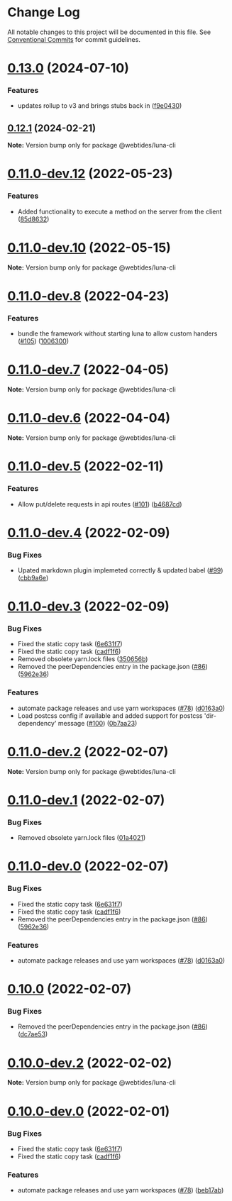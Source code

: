# Change Log

All notable changes to this project will be documented in this file.
See [Conventional Commits](https://conventionalcommits.org) for commit guidelines.

# [0.13.0](https://github.com/webtides/luna-cli/compare/v0.12.4...v0.13.0) (2024-07-10)


### Features

* updates rollup to v3 and brings stubs back in ([f9e0430](https://github.com/webtides/luna-cli/commit/f9e0430372c3b86fe34af2abf8c9f1c443c90790))





## [0.12.1](https://github.com/webtides/luna-cli/compare/v0.11.0-dev.15...v0.12.1) (2024-02-21)

**Note:** Version bump only for package @webtides/luna-cli





# [0.11.0-dev.12](https://github.com/webtides/luna-cli/compare/v0.11.0-dev.11...v0.11.0-dev.12) (2022-05-23)


### Features

* Added functionality to execute a method on the server from the client  ([85d8632](https://github.com/webtides/luna-cli/commit/85d8632787cb793d28767334ab2c4724a35d2b73))





# [0.11.0-dev.10](https://github.com/webtides/luna-cli/compare/v0.11.0-dev.9...v0.11.0-dev.10) (2022-05-15)

**Note:** Version bump only for package @webtides/luna-cli





# [0.11.0-dev.8](https://github.com/webtides/luna-cli/compare/v0.11.0-dev.7...v0.11.0-dev.8) (2022-04-23)


### Features

* bundle the framework without starting luna to allow custom handers ([#105](https://github.com/webtides/luna-cli/issues/105)) ([1006300](https://github.com/webtides/luna-cli/commit/1006300a522f0794a12744ecebe299fe970635c2))





# [0.11.0-dev.7](https://github.com/webtides/luna-cli/compare/v0.11.0-dev.6...v0.11.0-dev.7) (2022-04-05)

**Note:** Version bump only for package @webtides/luna-cli





# [0.11.0-dev.6](https://github.com/webtides/luna-cli/compare/v0.11.0-dev.5...v0.11.0-dev.6) (2022-04-04)

**Note:** Version bump only for package @webtides/luna-cli





# [0.11.0-dev.5](https://github.com/webtides/luna-cli/compare/v0.11.0-dev.4...v0.11.0-dev.5) (2022-02-11)

### Features

-   Allow put/delete requests in api routes ([#101](https://github.com/webtides/luna-cli/issues/101)) ([b4687cd](https://github.com/webtides/luna-cli/commit/b4687cd12e5d938885772999780a171a4b9a0f62))

# [0.11.0-dev.4](https://github.com/webtides/luna-cli/compare/v0.11.0-dev.3...v0.11.0-dev.4) (2022-02-09)

### Bug Fixes

-   Upated markdown plugin implemeted correctly & updated babel ([#99](https://github.com/webtides/luna-cli/issues/99)) ([cbb9a6e](https://github.com/webtides/luna-cli/commit/cbb9a6eec9841fd9db2a8930aa8496cb2e140a04))

# [0.11.0-dev.3](https://github.com/webtides/luna-cli/compare/v0.6.0...v0.11.0-dev.3) (2022-02-09)

### Bug Fixes

-   Fixed the static copy task ([6e631f7](https://github.com/webtides/luna-cli/commit/6e631f78f8a6e8d118847a139847f382862a4cc8))
-   Fixed the static copy task ([cadf1f6](https://github.com/webtides/luna-cli/commit/cadf1f65e57b02f5252795441bc7f22203d99a21))
-   Removed obsolete yarn.lock files ([350656b](https://github.com/webtides/luna-cli/commit/350656b584f30f669e9ea7a1a35b817838b6d377))
-   Removed the peerDependencies entry in the package.json ([#86](https://github.com/webtides/luna-cli/issues/86)) ([5962e36](https://github.com/webtides/luna-cli/commit/5962e361e2efea652310acf480d9ff337c5bbfca))

### Features

-   automate package releases and use yarn workspaces ([#78](https://github.com/webtides/luna-cli/issues/78)) ([d0163a0](https://github.com/webtides/luna-cli/commit/d0163a06f78758dbf466b386541aca0427f8628b))
-   Load postcss config if available and added support for postcss 'dir-dependency' message ([#100](https://github.com/webtides/luna-cli/issues/100)) ([0b7aa23](https://github.com/webtides/luna-cli/commit/0b7aa2322c73d64990d3243f8eee2ee2c27f8c71))

# [0.11.0-dev.2](https://github.com/webtides/luna-cli/compare/v0.11.0-dev.1...v0.11.0-dev.2) (2022-02-07)

**Note:** Version bump only for package @webtides/luna-cli

# [0.11.0-dev.1](https://github.com/webtides/luna-cli/compare/v0.11.0-dev.0...v0.11.0-dev.1) (2022-02-07)

### Bug Fixes

-   Removed obsolete yarn.lock files ([01a4021](https://github.com/webtides/luna-cli/commit/01a40210ab9fa7c6640c90dd2ba154a554cdfd6f))

# [0.11.0-dev.0](https://github.com/webtides/luna-cli/compare/v0.6.0...v0.11.0-dev.0) (2022-02-07)

### Bug Fixes

-   Fixed the static copy task ([6e631f7](https://github.com/webtides/luna-cli/commit/6e631f78f8a6e8d118847a139847f382862a4cc8))
-   Fixed the static copy task ([cadf1f6](https://github.com/webtides/luna-cli/commit/cadf1f65e57b02f5252795441bc7f22203d99a21))
-   Removed the peerDependencies entry in the package.json ([#86](https://github.com/webtides/luna-cli/issues/86)) ([5962e36](https://github.com/webtides/luna-cli/commit/5962e361e2efea652310acf480d9ff337c5bbfca))

### Features

-   automate package releases and use yarn workspaces ([#78](https://github.com/webtides/luna-cli/issues/78)) ([d0163a0](https://github.com/webtides/luna-cli/commit/d0163a06f78758dbf466b386541aca0427f8628b))

# [0.10.0](https://github.com/webtides/luna-cli/compare/v0.10.0-dev.2...v0.10.0) (2022-02-07)

### Bug Fixes

-   Removed the peerDependencies entry in the package.json ([#86](https://github.com/webtides/luna-cli/issues/86)) ([dc7ae53](https://github.com/webtides/luna-cli/commit/dc7ae53939197aac68ea4f617e4da649fd55bce4))

# [0.10.0-dev.2](https://github.com/webtides/luna-cli/compare/v0.10.0-dev.1...v0.10.0-dev.2) (2022-02-02)

**Note:** Version bump only for package @webtides/luna-cli

# [0.10.0-dev.0](https://github.com/webtides/luna-cli/compare/v0.6.0...v0.10.0-dev.0) (2022-02-01)

### Bug Fixes

-   Fixed the static copy task ([6e631f7](https://github.com/webtides/luna-cli/commit/6e631f78f8a6e8d118847a139847f382862a4cc8))
-   Fixed the static copy task ([cadf1f6](https://github.com/webtides/luna-cli/commit/cadf1f65e57b02f5252795441bc7f22203d99a21))

### Features

-   automate package releases and use yarn workspaces ([#78](https://github.com/webtides/luna-cli/issues/78)) ([beb17ab](https://github.com/webtides/luna-cli/commit/beb17ab65e0f606b9d54340821881a7beca6d40d))
